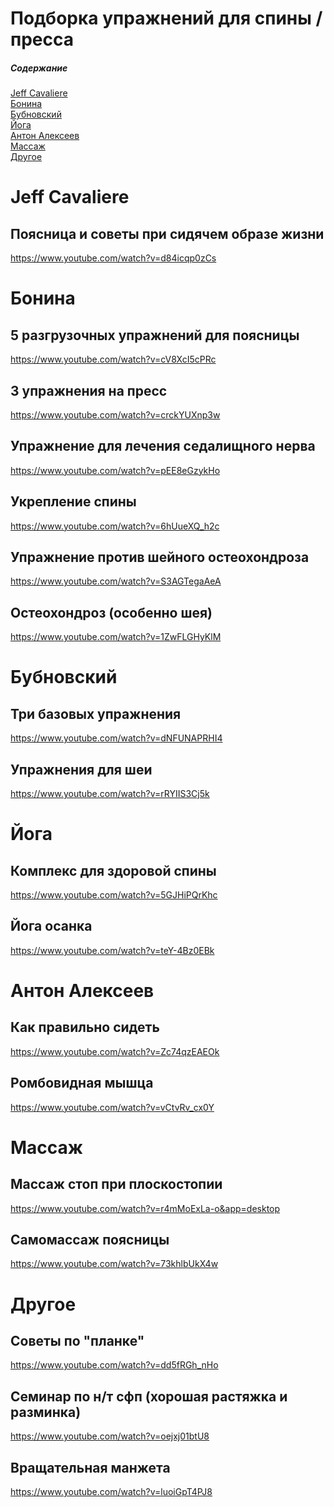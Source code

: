 # Подборка упражнений для спины / пресса

##### Содержание
[Jeff Cavaliere](#rline)  
[Бонина](#bonina)  
[Бубновский](#bubnovskij)  
[Йога](#yoga)  
[Антон Алексеев](#alekseev)  
[Массаж](#massage)  
[Другое](#other)  

<a name="rline"/>

# Jeff Cavaliere

## Поясница и советы при сидячем образе жизни

https://www.youtube.com/watch?v=d84icqp0zCs

<a name="bonina"/>

# Бонина

## 5 разгрузочных упражнений для поясницы
https://www.youtube.com/watch?v=cV8XcI5cPRc

## 3 упражнения на пресс
https://www.youtube.com/watch?v=crckYUXnp3w

## Упражнение для лечения седалищного нерва
https://www.youtube.com/watch?v=pEE8eGzykHo

## Укрепление спины
https://www.youtube.com/watch?v=6hUueXQ_h2c

## Упражнение против шейного остеохондроза
https://www.youtube.com/watch?v=S3AGTegaAeA

## Остеохондроз (особенно шея)
https://www.youtube.com/watch?v=1ZwFLGHyKlM

<a name="bubnovskij"/>

# Бубновский

## Три базовых упражнения
https://www.youtube.com/watch?v=dNFUNAPRHI4

## Упражнения для шеи
https://www.youtube.com/watch?v=rRYIIS3Cj5k

<a name="yoga"/>

# Йога

## Комплекс для здоровой спины
https://www.youtube.com/watch?v=5GJHiPQrKhc

## Йога осанка
https://www.youtube.com/watch?v=teY-4Bz0EBk

<a name="alekseev"/>

# Антон Алексеев

## Как правильно сидеть
https://www.youtube.com/watch?v=Zc74qzEAEOk

## Ромбовидная мышца
https://www.youtube.com/watch?v=vCtvRv_cx0Y

<a name="massage"/>

# Массаж

## Массаж стоп при плоскостопии
https://www.youtube.com/watch?v=r4mMoExLa-o&app=desktop

## Самомассаж поясницы
https://www.youtube.com/watch?v=73khlbUkX4w

<a name="other"/>

# Другое

## Советы по "планке"
https://www.youtube.com/watch?v=dd5fRGh_nHo

## Семинар по н/т сфп (хорошая растяжка и разминка)
https://www.youtube.com/watch?v=oejxj01btU8

## Вращательная манжета
https://www.youtube.com/watch?v=luoiGpT4PJ8

